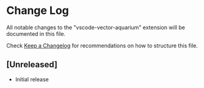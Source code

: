 # Change Log

All notable changes to the "vscode-vector-aquarium" extension will be documented in this file.

Check [Keep a Changelog](http://keepachangelog.com/) for recommendations on how to structure this file.

## [Unreleased]

- Initial release
